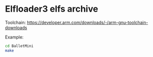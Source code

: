 # Elfloader3 elfs archive

Toolchain: https://developer.arm.com/downloads/-/arm-gnu-toolchain-downloads

Example:
```bash
cd BalletMini
make
```
